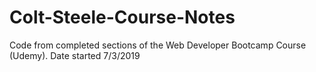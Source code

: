 # Colt-Steele-Course-Notes
Code from completed sections of the Web Developer Bootcamp Course (Udemy).
Date started 7/3/2019
